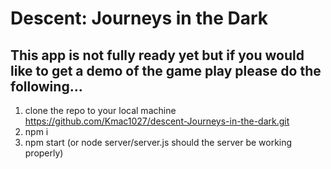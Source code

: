 # Descent: Journeys in the Dark

## This app is not fully ready yet but if you would like to get a demo of the game play please do the following...

1. clone the repo to your local machine https://github.com/Kmac1027/descent-Journeys-in-the-dark.git
2. npm i
3. npm start (or node server/server.js should the server be working properly)